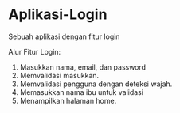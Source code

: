 # Aplikasi-Login
Sebuah aplikasi dengan fitur login

Alur Fitur Login:
1. Masukkan nama, email, dan password
2. Memvalidasi masukkan.
3. Memvalidasi pengguna dengan deteksi wajah.
4. Memasukkan nama ibu untuk validasi
5. Menampilkan halaman home.

